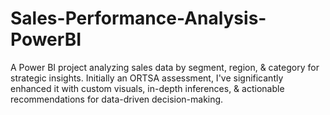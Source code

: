 # Sales-Performance-Analysis-PowerBI
A Power BI project analyzing sales data by segment, region, &amp; category for strategic insights. Initially an ORTSA assessment, I've significantly enhanced it with custom visuals, in-depth inferences, &amp; actionable recommendations for data-driven decision-making.
